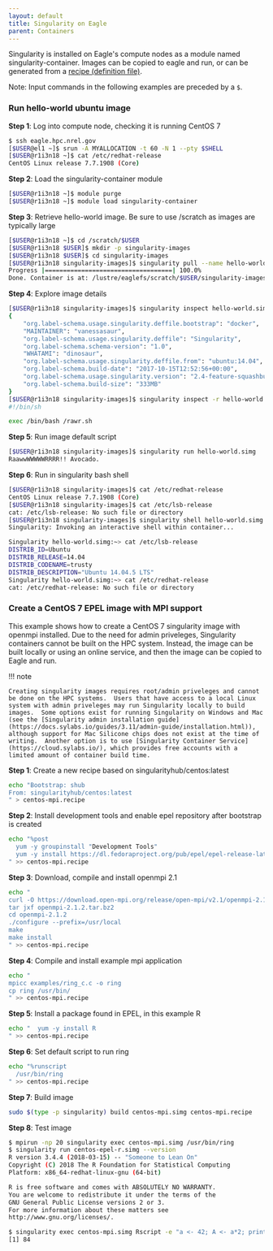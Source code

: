 ```yaml
---
layout: default
title: Singularity on Eagle
parent: Containers
---
```

Singularity is installed on Eagle's compute nodes as a module named singularity-container.  Images can be copied to eagle and run, or can be generated from a [recipe (definition file)](https://sylabs.io/guides/3.6/user-guide/definition_files.html). 

Note: Input commands in the following examples are preceded by a `$`.

### Run hello-world ubuntu image

**Step 1**: Log into compute node, checking it is running CentOS 7 
```bash
$ ssh eagle.hpc.nrel.gov
[$USER@el1 ~]$ srun -A MYALLOCATION -t 60 -N 1 --pty $SHELL
[$USER@r1i3n18 ~]$ cat /etc/redhat-release 
CentOS Linux release 7.7.1908 (Core) 
```
**Step 2**: Load the singularity-container module
```bash
[$USER@r1i3n18 ~]$ module purge
[$USER@r1i3n18 ~]$ module load singularity-container
```
**Step 3**: Retrieve hello-world image.  Be sure to use /scratch as images are typically large
```bash
[$USER@r1i3n18 ~]$ cd /scratch/$USER
[$USER@r1i3n18 $USER]$ mkdir -p singularity-images
[$USER@r1i3n18 $USER]$ cd singularity-images
[$USER@r1i3n18 singularity-images]$ singularity pull --name hello-world.simg shub://vsoch/hello-world
Progress |===================================| 100.0% 
Done. Container is at: /lustre/eaglefs/scratch/$USER/singularity-images/hello-world.simg
```
**Step 4**: Explore image details
```bash
[$USER@r1i3n18 singularity-images]$ singularity inspect hello-world.simg # Shows labels
{
    "org.label-schema.usage.singularity.deffile.bootstrap": "docker",
    "MAINTAINER": "vanessasaur",
    "org.label-schema.usage.singularity.deffile": "Singularity",
    "org.label-schema.schema-version": "1.0",
    "WHATAMI": "dinosaur",
    "org.label-schema.usage.singularity.deffile.from": "ubuntu:14.04",
    "org.label-schema.build-date": "2017-10-15T12:52:56+00:00",
    "org.label-schema.usage.singularity.version": "2.4-feature-squashbuild-secbuild.g780c84d",
    "org.label-schema.build-size": "333MB"
}
[$USER@r1i3n18 singularity-images]$ singularity inspect -r hello-world.simg # Shows the script run
#!/bin/sh 

exec /bin/bash /rawr.sh
```
**Step 5**: Run image default script
```bash
[$USER@r1i3n18 singularity-images]$ singularity run hello-world.simg
RaawwWWWWWRRRR!! Avocado.
```
**Step 6**: Run in singularity bash shell
```bash
[$USER@r1i3n18 singularity-images]$ cat /etc/redhat-release 
CentOS Linux release 7.7.1908 (Core)
[$USER@r1i3n18 singularity-images]$ cat /etc/lsb-release 
cat: /etc/lsb-release: No such file or directory
[$USER@r1i3n18 singularity-images]$ singularity shell hello-world.simg
Singularity: Invoking an interactive shell within container...

Singularity hello-world.simg:~> cat /etc/lsb-release 
DISTRIB_ID=Ubuntu
DISTRIB_RELEASE=14.04
DISTRIB_CODENAME=trusty
DISTRIB_DESCRIPTION="Ubuntu 14.04.5 LTS"
Singularity hello-world.simg:~> cat /etc/redhat-release 
cat: /etc/redhat-release: No such file or directory
```
### Create a CentOS 7 EPEL image with MPI support

This example shows how to create a CentOS 7 singularity image with openmpi installed.  Due to the need for admin priveleges, Singularity containers cannot be built on the HPC system.  Instead, the image can be built locally or using an online service, and then the image can be copied to Eagle and run.

!!! note

    Creating singularity images requires root/admin priveleges and cannot be done on the HPC systems.  Users that have access to a local Linux system with admin priveleges may run Singularity locally to build images.  Some options exist for running Singularity on Windows and Mac (see the [Singularity admin installation guide](https://docs.sylabs.io/guides/3.11/admin-guide/installation.html)), although support for Mac Silicone chips does not exist at the time of writing.  Another option is to use [Singularity Container Service](https://cloud.sylabs.io/), which provides free accounts with a limited amount of container build time.

**Step 1**: Create a new recipe based on singularityhub/centos:latest
```bash
echo "Bootstrap: shub
From: singularityhub/centos:latest
" > centos-mpi.recipe
```
**Step 2**: Install development tools and enable epel repository after bootstrap is created
```bash
echo "%post
  yum -y groupinstall "Development Tools"
  yum -y install https://dl.fedoraproject.org/pub/epel/epel-release-latest-7.noarch.rpm
" >> centos-mpi.recipe
```
**Step 3**: Download, compile and install openmpi 2.1
```bash
echo "
curl -O https://download.open-mpi.org/release/open-mpi/v2.1/openmpi-2.1.2.tar.bz2
tar jxf openmpi-2.1.2.tar.bz2
cd openmpi-2.1.2
./configure --prefix=/usr/local
make
make install
" >> centos-mpi.recipe
```
**Step 4**: Compile and install example mpi application
```bash
echo "
mpicc examples/ring_c.c -o ring
cp ring /usr/bin/
" >> centos-mpi.recipe

```
**Step 5**: Install a package found in EPEL, in this example R
```bash
echo "  yum -y install R
" >> centos-mpi.recipe
```
**Step 6**: Set default script to run ring
```bash
echo "%runscript
  /usr/bin/ring
" >> centos-mpi.recipe
```
**Step 7**: Build image
```bash
sudo $(type -p singularity) build centos-mpi.simg centos-mpi.recipe
```
**Step 8**: Test image
```bash
$ mpirun -np 20 singularity exec centos-mpi.simg /usr/bin/ring
$ singularity run centos-epel-r.simg --version
R version 3.4.4 (2018-03-15) -- "Someone to Lean On"
Copyright (C) 2018 The R Foundation for Statistical Computing
Platform: x86_64-redhat-linux-gnu (64-bit)

R is free software and comes with ABSOLUTELY NO WARRANTY.
You are welcome to redistribute it under the terms of the
GNU General Public License versions 2 or 3.
For more information about these matters see
http://www.gnu.org/licenses/.

$ singularity exec centos-mpi.simg Rscript -e "a <- 42; A <- a*2; print(A)"
[1] 84
```
